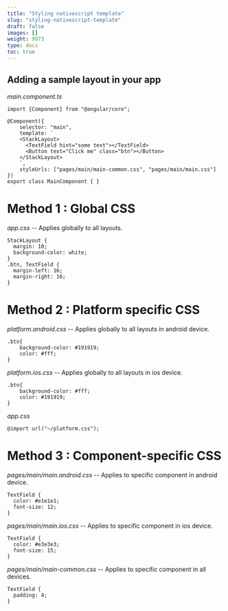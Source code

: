 ```yaml
---
title: "Styling nativescript template"
slug: "styling-nativescript-template"
draft: false
images: []
weight: 9973
type: docs
toc: true
---
```


## Adding a sample layout in your app
*main.component.ts*

    import {Component} from "@angular/core";
    
    @Component({
        selector: "main",
        template: `
        <StackLayout>
          <TextField hint="some text"></TextField>
          <Button text="Click me" class="btn"></Button>
        </StackLayout>
        `,
        styleUrls: ["pages/main/main-common.css", "pages/main/main.css"]
    })
    export class MainComponent { }

# Method 1 : Global CSS

*app.css* -- Applies globally to all layouts.

    StackLayout {
      margin: 10;
      background-color: white;
    }
    .btn, TextField {
      margin-left: 16;
      margin-right: 16;
    }

# Method 2 : Platform specific CSS

*platform.android.css* -- Applies globally to all layouts in android device.

    .btn{
        background-color: #191919;
        color: #fff;
    }

*platform.ios.css* -- Applies globally to all layouts in ios device.

    .btn{
        background-color: #fff;
        color: #191919;
    }

*app.css*

    @import url("~/platform.css");

# Method 3 : Component-specific CSS

*pages/main/main.android.css* -- Applies to specific component in android device.

    TextField {
      color: #e1e1e1;
      font-size: 12;
    }

*pages/main/main.ios.css* -- Applies to specific component in ios device.

    TextField {
      color: #e3e3e3;
      font-size: 15;
    }

*pages/main/main-common.css*  -- Applies to specific component in all devices.

    TextField {
      padding: 4;
    }





